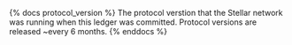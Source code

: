{% docs protocol_version %}
The protocol verstion that the Stellar network was running when this ledger was committed. Protocol versions are released ~every 6 months.
{% enddocs %}
